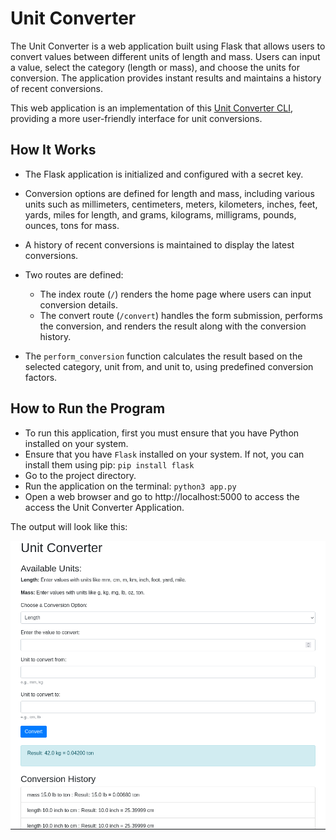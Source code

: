 # Unit Converter

The Unit Converter is a web application built using Flask that allows users to convert values between different units of length and mass. Users can input a value, select the category (length or mass), and choose the units for conversion. The application provides instant results and maintains a history of recent conversions.

This web application is an implementation of this [Unit Converter CLI](https://github.com/joj-macho/Pythological-Playground/tree/main/converter), providing a more user-friendly interface for unit conversions.

## How It Works

- The Flask application is initialized and configured with a secret key.

- Conversion options are defined for length and mass, including various units such as millimeters, centimeters, meters, kilometers, inches, feet, yards, miles for length, and grams, kilograms, milligrams, pounds, ounces, tons for mass.

- A history of recent conversions is maintained to display the latest conversions.

- Two routes are defined:
   - The index route (`/`) renders the home page where users can input conversion details.
   - The convert route (`/convert`) handles the form submission, performs the conversion, and renders the result along with the conversion history.

- The `perform_conversion` function calculates the result based on the selected category, unit from, and unit to, using predefined conversion factors.

## How to Run the Program

- To run this application, first you must ensure that you have Python installed on your system.
- Ensure that you have `Flask` installed on your system. If not, you can install them using pip: `pip install flask`
- Go to the project directory.
- Run the application on the terminal: `python3 app.py`
- Open a web browser and go to http://localhost:5000 to access the access the Unit Converter Application.

The output will look like this:

![Converter Output](output/converter-output.gif)